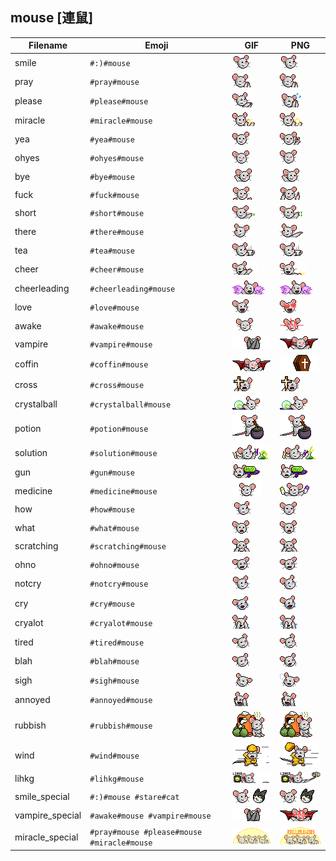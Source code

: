 ## mouse [連鼠]
| Filename | Emoji | GIF | PNG |
| --- | --- | --- | --- |
| smile | `#:)#mouse` | ![smile](../../assets/android/faces/mouse/smile.gif) | ![smile](../../assets/android/faces_png/mouse/smile.png) |
| pray | `#pray#mouse` | ![pray](../../assets/android/faces/mouse/pray.gif) | ![pray](../../assets/android/faces_png/mouse/pray.png) |
| please | `#please#mouse` | ![please](../../assets/android/faces/mouse/please.gif) | ![please](../../assets/android/faces_png/mouse/please.png) |
| miracle | `#miracle#mouse` | ![miracle](../../assets/android/faces/mouse/miracle.gif) | ![miracle](../../assets/android/faces_png/mouse/miracle.png) |
| yea | `#yea#mouse` | ![yea](../../assets/android/faces/mouse/yea.gif) | ![yea](../../assets/android/faces_png/mouse/yea.png) |
| ohyes | `#ohyes#mouse` | ![ohyes](../../assets/android/faces/mouse/ohyes.gif) | ![ohyes](../../assets/android/faces_png/mouse/ohyes.png) |
| bye | `#bye#mouse` | ![bye](../../assets/android/faces/mouse/bye.gif) | ![bye](../../assets/android/faces_png/mouse/bye.png) |
| fuck | `#fuck#mouse` | ![fuck](../../assets/android/faces/mouse/fuck.gif) | ![fuck](../../assets/android/faces_png/mouse/fuck.png) |
| short | `#short#mouse` | ![short](../../assets/android/faces/mouse/short.gif) | ![short](../../assets/android/faces_png/mouse/short.png) |
| there | `#there#mouse` | ![there](../../assets/android/faces/mouse/there.gif) | ![there](../../assets/android/faces_png/mouse/there.png) |
| tea | `#tea#mouse` | ![tea](../../assets/android/faces/mouse/tea.gif) | ![tea](../../assets/android/faces_png/mouse/tea.png) |
| cheer | `#cheer#mouse` | ![cheer](../../assets/android/faces/mouse/cheer.gif) | ![cheer](../../assets/android/faces_png/mouse/cheer.png) |
| cheerleading | `#cheerleading#mouse` | ![cheerleading](../../assets/android/faces/mouse/cheerleading.gif) | ![cheerleading](../../assets/android/faces_png/mouse/cheerleading.png) |
| love | `#love#mouse` | ![love](../../assets/android/faces/mouse/love.gif) | ![love](../../assets/android/faces_png/mouse/love.png) |
| awake | `#awake#mouse` | ![awake](../../assets/android/faces/mouse/awake.gif) | ![awake](../../assets/android/faces_png/mouse/awake.png) |
| vampire | `#vampire#mouse` | ![vampire](../../assets/android/faces/mouse/vampire.gif) | ![vampire](../../assets/android/faces_png/mouse/vampire.png) |
| coffin | `#coffin#mouse` | ![coffin](../../assets/android/faces/mouse/coffin.gif) | ![coffin](../../assets/android/faces_png/mouse/coffin.png) |
| cross | `#cross#mouse` | ![cross](../../assets/android/faces/mouse/cross.gif) | ![cross](../../assets/android/faces_png/mouse/cross.png) |
| crystalball | `#crystalball#mouse` | ![crystalball](../../assets/android/faces/mouse/crystalball.gif) | ![crystalball](../../assets/android/faces_png/mouse/crystalball.png) |
| potion | `#potion#mouse` | ![potion](../../assets/android/faces/mouse/potion.gif) | ![potion](../../assets/android/faces_png/mouse/potion.png) |
| solution | `#solution#mouse` | ![solution](../../assets/android/faces/mouse/solution.gif) | ![solution](../../assets/android/faces_png/mouse/solution.png) |
| gun | `#gun#mouse` | ![gun](../../assets/android/faces/mouse/gun.gif) | ![gun](../../assets/android/faces_png/mouse/gun.png) |
| medicine | `#medicine#mouse` | ![medicine](../../assets/android/faces/mouse/medicine.gif) | ![medicine](../../assets/android/faces_png/mouse/medicine.png) |
| how | `#how#mouse` | ![how](../../assets/android/faces/mouse/how.gif) | ![how](../../assets/android/faces_png/mouse/how.png) |
| what | `#what#mouse` | ![what](../../assets/android/faces/mouse/what.gif) | ![what](../../assets/android/faces_png/mouse/what.png) |
| scratching | `#scratching#mouse` | ![scratching](../../assets/android/faces/mouse/scratching.gif) | ![scratching](../../assets/android/faces_png/mouse/scratching.png) |
| ohno | `#ohno#mouse` | ![ohno](../../assets/android/faces/mouse/ohno.gif) | ![ohno](../../assets/android/faces_png/mouse/ohno.png) |
| notcry | `#notcry#mouse` | ![notcry](../../assets/android/faces/mouse/notcry.gif) | ![notcry](../../assets/android/faces_png/mouse/notcry.png) |
| cry | `#cry#mouse` | ![cry](../../assets/android/faces/mouse/cry.gif) | ![cry](../../assets/android/faces_png/mouse/cry.png) |
| cryalot | `#cryalot#mouse` | ![cryalot](../../assets/android/faces/mouse/cryalot.gif) | ![cryalot](../../assets/android/faces_png/mouse/cryalot.png) |
| tired | `#tired#mouse` | ![tired](../../assets/android/faces/mouse/tired.gif) | ![tired](../../assets/android/faces_png/mouse/tired.png) |
| blah | `#blah#mouse` | ![blah](../../assets/android/faces/mouse/blah.gif) | ![blah](../../assets/android/faces_png/mouse/blah.png) |
| sigh | `#sigh#mouse` | ![sigh](../../assets/android/faces/mouse/sigh.gif) | ![sigh](../../assets/android/faces_png/mouse/sigh.png) |
| annoyed | `#annoyed#mouse` | ![annoyed](../../assets/android/faces/mouse/annoyed.gif) | ![annoyed](../../assets/android/faces_png/mouse/annoyed.png) |
| rubbish | `#rubbish#mouse` | ![rubbish](../../assets/android/faces/mouse/rubbish.gif) | ![rubbish](../../assets/android/faces_png/mouse/rubbish.png) |
| wind | `#wind#mouse` | ![wind](../../assets/android/faces/mouse/wind.gif) | ![wind](../../assets/android/faces_png/mouse/wind.png) |
| lihkg | `#lihkg#mouse` | ![lihkg](../../assets/android/faces/mouse/lihkg.gif) | ![lihkg](../../assets/android/faces_png/mouse/lihkg.png) |
| smile_special | `#:)#mouse #stare#cat` | ![smile_special](../../assets/android/faces/mouse/smile_special.gif) | ![smile_special](../../assets/android/faces_png/mouse/smile_special.png) |
| vampire_special | `#awake#mouse #vampire#mouse` | ![vampire_special](../../assets/android/faces/mouse/vampire_special.gif) | ![vampire_special](../../assets/android/faces_png/mouse/vampire_special.png) |
| miracle_special | `#pray#mouse #please#mouse #miracle#mouse` | ![miracle_special](../../assets/android/faces/mouse/miracle_special.gif) | ![miracle_special](../../assets/android/faces_png/mouse/miracle_special.png) |

